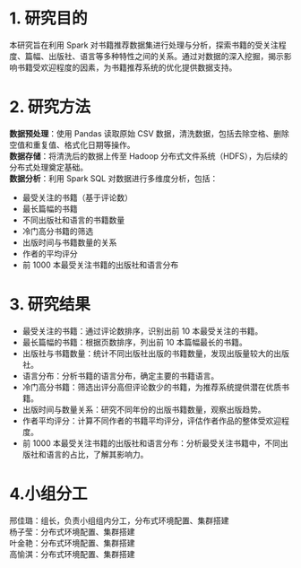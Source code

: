 **1. 研究目的**
=======
本研究旨在利用 Spark 对书籍推荐数据集进行处理与分析，探索书籍的受关注程度、篇幅、出版社、语言等多种特性之间的关系。通过对数据的深入挖掘，揭示影响书籍受欢迎程度的因素，为书籍推荐系统的优化提供数据支持。

**2. 研究方法**
=======
**数据预处理**：使用 Pandas 读取原始 CSV 数据，清洗数据，包括去除空格、删除空值和重复值、格式化日期等操作。\
**数据存储**：将清洗后的数据上传至 Hadoop 分布式文件系统（HDFS），为后续的分布式处理奠定基础。\
**数据分析**：利用 Spark SQL 对数据进行多维度分析，包括：
* 最受关注的书籍（基于评论数）
* 最长篇幅的书籍
* 不同出版社和语言的书籍数量
* 冷门高分书籍的筛选
* 出版时间与书籍数量的关系
* 作者的平均评分
* 前 1000 本最受关注书籍的出版社和语言分布

**3. 研究结果**  
======
* 最受关注的书籍：通过评论数排序，识别出前 10 本最受关注的书籍。
* 最长篇幅的书籍：根据页数排序，列出前 10 本篇幅最长的书籍。
* 出版社与书籍数量：统计不同出版社出版的书籍数量，发现出版量较大的出版社。
* 语言分布：分析书籍的语言分布，确定主要的书籍语言。
* 冷门高分书籍：筛选出评分高但评论数少的书籍，为推荐系统提供潜在优质书籍。
* 出版时间与数量关系：研究不同年份的出版书籍数量，观察出版趋势。
* 作者平均评分：计算不同作者的书籍平均评分，评估作者作品的整体受欢迎程度。
* 前 1000 本最受关注书籍的出版社和语言分布：分析最受关注书籍中，不同出版社和语言的占比，了解其影响力。

**4.小组分工**
======
邢佳璐：组长，负责小组组内分工，分布式环境配置、集群搭建\
杨子莹：分布式环境配置、集群搭建\
叶金艳：分布式环境配置、集群搭建\
高愉淇：分布式环境配置、集群搭建
